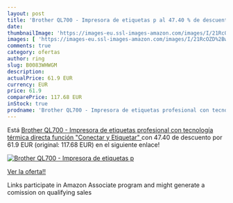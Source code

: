 ```yaml
---
layout: post
title: 'Brother QL700 - Impresora de etiquetas p al 47.40 % de descuento'
date: 
thumbnailImage: 'https://images-eu.ssl-images-amazon.com/images/I/21RcOZD%2BwcL._SL200_.jpg'
images: [ 'https://images-eu.ssl-images-amazon.com/images/I/21RcOZD%2BwcL._SL200_.jpg' ]
comments: true
category: ofertas
author: ring
slug: B0083WHWGM
description:
actualPrice: 61.9 EUR
currency: EUR
price: 61.9
comparePrice: 117.68 EUR
inStock: true
prodname: 'Brother QL700 - Impresora de etiquetas profesional con tecnología térmica directa  función "Conectar y Etiquetar" '
---
```


Está [Brother QL700 - Impresora de etiquetas profesional con tecnología térmica directa  función "Conectar y Etiquetar" ](https://www.amazon.es/dp/B0083WHWGM/?tag=tolees-21) con 47.40 de descuento por 61.9 EUR (original: 117.68 EUR) en el siguiente enlace!

[![Brother QL700 - Impresora de etiquetas p](https://images-eu.ssl-images-amazon.com/images/I/21RcOZD%2BwcL._SL200_.jpg)](https://www.amazon.es/dp/B0083WHWGM/?tag=tolees-21)

[Ver la oferta!!](https://www.amazon.es/dp/B0083WHWGM/?tag=tolees-21)

Links participate in Amazon Associate program and might generate a comission on qualifying sales


